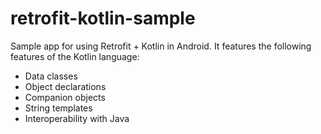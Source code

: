 # retrofit-kotlin-sample
Sample app for using Retrofit + Kotlin in Android.
It features the following features of the Kotlin language:

* Data classes
* Object declarations
* Companion objects
* String templates
* Interoperability with Java
